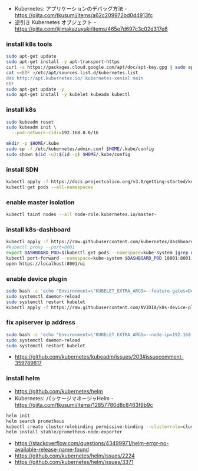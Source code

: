 * Kubernetes: アプリケーションのデバッグ方法 - https://qiita.com/tkusumi/items/a62c209972bd0d4913fc
* 逆引き Kubernetes オブジェクト - https://qiita.com/iijimakazuyuki/items/465e7d697c3c02d317e6

### install k8s tools

```sh
sudo apt-get update
sudo apt-get install -y apt-transport-https
curl -s https://packages.cloud.google.com/apt/doc/apt-key.gpg | sudo apt-key add -
cat <<EOF >/etc/apt/sources.list.d/kubernetes.list
deb http://apt.kubernetes.io/ kubernetes-xenial main
EOF
sudo apt-get update -y
sudo apt-get install -y kubelet kubeadm kubectl
```

### install k8s

```sh
sudo kubeadm reset
sudo kubeadm init \
  --pod-network-cidr=192.168.0.0/16

mkdir -p $HOME/.kube
sudo cp -f /etc/kubernetes/admin.conf $HOME/.kube/config
sudo chown $(id -u):$(id -g) $HOME/.kube/config
```

### install SDN

```sh
kubectl apply -f https://docs.projectcalico.org/v3.0/getting-started/kubernetes/installation/hosted/kubeadm/1.7/calico.yaml
kubectl get pods --all-namespaces 
```

### enable master isolation

```sh
kubectl taint nodes --all node-role.kubernetes.io/master-
```


### install k8s-dashboard

```sh
kubectl apply -f https://raw.githubusercontent.com/kubernetes/dashboard/master/src/deploy/recommended/kubernetes-dashboard.yaml
#kubectl proxy --port=8001
export DASHBOARD_POD=$(kubectl get pods --namespace=kube-system |grep dashboard| awk '{print $2}')
kubectl port-forward --namespace=kube-system $DASHBOARD_POD 18001:8001
open https://localhost:8001/ui
```

### enable device plugin

```sh
sudo bash -c 'echo "Environment=\"KUBELET_EXTRA_ARGS=--feature-gates=DevicePlugins=true\"" >> /etc/systemd/system/kubelet.service.d/10-kubeadm.conf'
sudo systemctl daemon-reload
sudo systemctl restart kubelet
kubectl apply -f https://raw.githubusercontent.com/NVIDIA/k8s-device-plugin/v1.9/nvidia-device-plugin.yml
```

### fix apiserver ip address

```sh
sudo bash -c 'echo "Environment=\"KUBELET_EXTRA_ARGS=--node-ip=192.168.43.171\"" >> /etc/systemd/system/kubelet.service.d/10-kubeadm.conf'
sudo systemctl daemon-reload
sudo systemctl restart kubelet
```

* https://github.com/kubernetes/kubeadm/issues/203#issuecomment-359789817

### install helm

* https://github.com/kubernetes/helm
* Kubernetes: パッケージマネージャHelm - https://qiita.com/tkusumi/items/12857780d8c8463f9b9c

```sh
helm init
helm search prometheus
kubectl create clusterrolebinding permissive-binding --clusterrole=cluster-admin --user=admin --user=kubelet --group=system:serviceaccounts
helm install stable/prometheus-node-exporter
```

* https://stackoverflow.com/questions/43499971/helm-error-no-available-release-name-found
* https://github.com/kubernetes/helm/issues/2224
* https://github.com/kubernetes/helm/issues/3371


